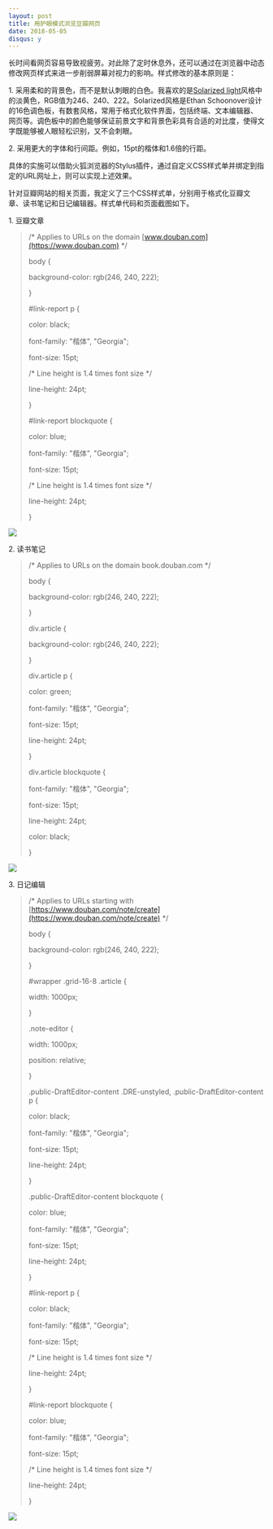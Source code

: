```yaml
---
layout: post
title: 用护眼模式浏览豆瓣网页
date: 2018-05-05
disqus: y
---
```


长时间看网页容易导致视疲劳。对此除了定时休息外，还可以通过在浏览器中动态修改网页样式来进一步削弱屏幕对视力的影响。样式修改的基本原则是：

1\. 采用柔和的背景色，而不是默认刺眼的白色。我喜欢的是[Solarized light](http://ethanschoonover.com/solarized)风格中的淡黄色，RGB值为246、240、222。Solarized风格是Ethan Schoonover设计的16色调色板，有数套风格，常用于格式化软件界面，包括终端、文本编辑器、网页等。调色板中的颜色能够保证前景文字和背景色彩具有合适的对比度，使得文字既能够被人眼轻松识别，又不会刺眼。

2\. 采用更大的字体和行间距。例如，15pt的楷体和1.6倍的行距。

具体的实施可以借助火狐浏览器的Stylus插件，通过自定义CSS样式单并绑定到指定的URL网址上，则可以实现上述效果。

针对豆瓣网站的相关页面，我定义了三个CSS样式单，分别用于格式化豆瓣文章、读书笔记和日记编辑器。样式单代码和页面截图如下。

1\. 豆瓣文章

> /\* Applies to URLs on the domain [www.douban.com](https://www.douban.com) \*/
>
> body {
>
> background-color: rgb(246, 240, 222);
>
> }
>
> #link-report p {
>
> color: black;
>
> font-family: "楷体", "Georgia";
>
> font-size: 15pt;
>
> /\* Line height is 1.4 times font size \*/
>
> line-height: 24pt;
>
> }
>
> #link-report blockquote {
>
> color: blue;
>
> font-family: "楷体", "Georgia";
>
> font-size: 15pt;
>
> /\* Line height is 1.4 times font size \*/
>
> line-height: 24pt;
>
> }

![](/figures/p50394689.jpg)

2\. 读书笔记

> /\* Applies to URLs on the domain book.douban.com \*/
>
> body {
>
> background-color: rgb(246, 240, 222);
>
> }
>
> div.article {
>
> background-color: rgb(246, 240, 222);
>
> }
>
> div.article p {
>
> color: green;
>
> font-family: "楷体", "Georgia";
>
> font-size: 15pt;
>
> line-height: 24pt;
>
> }
>
> div.article blockquote {
>
> font-family: "楷体", "Georgia";
>
> font-size: 15pt;
>
> line-height: 24pt;
>
> color: black;
>
> }

![](/figures/p50394759.jpg)

3\. 日记编辑

> /\* Applies to URLs starting with [https://www.douban.com/note/create](https://www.douban.com/note/create) \*/
>
> body {
>
> background-color: rgb(246, 240, 222);
>
> }
>
> #wrapper .grid-16-8 .article {
>
> width: 1000px;
>
> }
>
> .note-editor {
>
> width: 1000px;
>
> position: relative;
>
> }
>
> .public-DraftEditor-content .DRE-unstyled, .public-DraftEditor-content p {
>
> color: black;
>
> font-family: "楷体", "Georgia";
>
> font-size: 15pt;
>
> line-height: 24pt;
>
> }
>
> .public-DraftEditor-content blockquote {
>
> color: blue;
>
> font-family: "楷体", "Georgia";
>
> font-size: 15pt;
>
> line-height: 24pt;
>
> }
>
> #link-report p {
>
> color: black;
>
> font-family: "楷体", "Georgia";
>
> font-size: 15pt;
>
> /\* Line height is 1.4 times font size \*/
>
> line-height: 24pt;
>
> }
>
> #link-report blockquote {
>
> color: blue;
>
> font-family: "楷体", "Georgia";
>
> font-size: 15pt;
>
> /\* Line height is 1.4 times font size \*/
>
> line-height: 24pt;
>
> }

![](/figures/p50395207.jpg)
